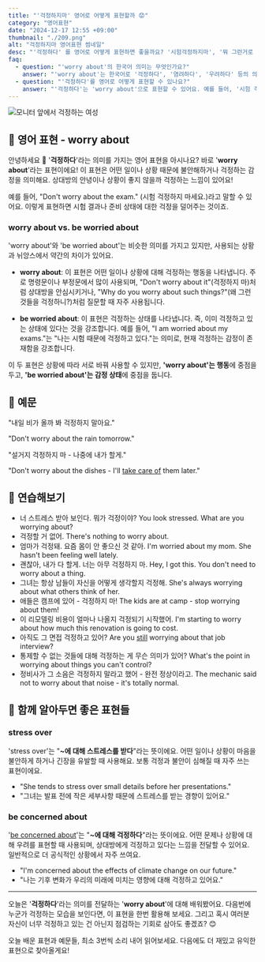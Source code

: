 ```yaml
---
title: "'걱정하지마' 영어로 어떻게 표현할까 😟"
category: "영어표현"
date: "2024-12-17 12:55 +09:00"
thumbnail: "./209.png"
alt: "걱정하지마 영어표현 썸네일"
desc: "'걱정하다' 를 영어로 어떻게 표현하면 좋을까요? '시험걱정하지마', '뭐 그런거로 걱정해?' 등을 영어로 표현하는 법을 배워봅시다. 다양한 예문을 통해서 연습하고 본인의 표현으로 만들어 보세요."
faq:
  - question: "'worry about'의 한국어 의미는 무엇인가요?"
    answer: "'worry about'는 한국어로 '걱정하다', '염려하다', '우려하다' 등의 의미로 해석될 수 있어요."
  - question: "'걱정하다'를 영어로 어떻게 표현할 수 있나요?"
    answer: "'걱정하다'는 'worry about'으로 표현할 수 있어요. 예를 들어, '시험 걱정하지 마'는 'Don't worry about the exam'으로, '그 일은 내가 걱정할게'는 'I'll worry about that'으로 말할 수 있어요."
---
```


![모니터 앞에서 걱정하는 여성](./209-1.jpg)

## 🌟 영어 표현 - worry about

안녕하세요 👋 '**걱정하다**'라는 의미를 가지는 영어 표현을 아시나요? 바로 '**worry about**'라는 표현이에요! 이 표현은 어떤 일이나 상황 때문에 불안해하거나 걱정하는 감정을 의미해요. 상대방의 안녕이나 상황이 좋지 않을까 걱정하는 느낌이 있어요!

예를 들어, "Don't worry about the exam." (시험 걱정하지 마세요.)라고 말할 수 있어요. 이렇게 표현하면 시험 결과나 준비 상태에 대한 걱정을 덜어주는 것이죠.

### worry about vs. be worried about

'worry about'와 'be worried about'는 비슷한 의미를 가지고 있지만, 사용되는 상황과 뉘앙스에서 약간의 차이가 있어요.

- **worry about**: 이 표현은 어떤 일이나 상황에 대해 걱정하는 행동을 나타냅니다. 주로 명령문이나 부정문에서 많이 사용되며, "Don't worry about it"(걱정하지 마)처럼 상대방을 안심시키거나, "Why do you worry about such things?"(왜 그런 것들을 걱정하니?)처럼 질문할 때 자주 사용됩니다.

- **be worried about**: 이 표현은 걱정하는 상태를 나타냅니다. 즉, 이미 걱정하고 있는 상태에 있다는 것을 강조합니다. 예를 들어, "I am worried about my exams."는 "나는 시험 때문에 걱정하고 있다."는 의미로, 현재 걱정하는 감정이 존재함을 강조합니다.

이 두 표현은 상황에 따라 서로 바꿔 사용할 수 있지만, **'worry about'는 행동**에 중점을 두고, **'be worried about'는 감정 상태**에 중점을 둡니다.

## 📖 예문

"내일 비가 올까 봐 걱정하지 말아요."

"Don't worry about the rain tomorrow."

"설거지 걱정하지 마 - 나중에 내가 할게."

"Don't worry about the dishes - I'll [take care of](/blog/in-english/330.take-care-of/) them later."

## 💬 연습해보기

<ul data-interactive-list>
  <li data-interactive-item>
    <span data-toggler>너 스트레스 받아 보인다. 뭐가 걱정이야?</span>
    <span data-answer>You look stressed. What are you worrying about?</span>
  </li>
  <li data-interactive-item>
    <span data-toggler>걱정할 거 없어.</span>
    <span data-answer>There's nothing to worry about.</span>
  </li>
  <li data-interactive-item>
    <span data-toggler>엄마가 걱정돼. 요즘 몸이 안 좋으신 것 같아.</span>
    <span data-answer>I'm worried about my mom. She hasn't been feeling well lately.</span>
  </li>
  <li data-interactive-item>
    <span data-toggler>괜찮아, 내가 다 할게. 너는 아무 걱정하지 마.</span>
    <span data-answer>Hey, I got this. You don't need to worry about a thing.</span>
  </li>
  <li data-interactive-item>
    <span data-toggler>그녀는 항상 남들이 자신을 어떻게 생각할지 걱정해.</span>
    <span data-answer>She's always worrying about what others think of her.</span>
  </li>
  <li data-interactive-item>
    <span data-toggler>애들은 캠프에 있어 - 걱정하지 마!</span>
    <span data-answer>The kids are at camp - stop worrying about them!</span>
  </li>
  <li data-interactive-item>
    <span data-toggler>이 리모델링 비용이 얼마나 나올지 걱정되기 시작했어.</span>
    <span data-answer>I'm starting to worry about how much this renovation is going to cost.</span>
  </li>
  <li data-interactive-item>
    <span data-toggler>아직도 그 면접 걱정하고 있어?</span>
    <span data-answer>Are you <a href="/blog/in-english/254.still/">still</a> worrying about that job interview?</span>
  </li>
  <li data-interactive-item>
    <span data-toggler>통제할 수 없는 것들에 대해 걱정하는 게 무슨 의미가 있어?</span>
    <span data-answer>What's the point in worrying about things you can't control?</span>
  </li>
  <li data-interactive-item>
    <span data-toggler>정비사가 그 소음은 걱정하지 말라고 했어 - 완전 정상이라고.</span>
    <span data-answer>The mechanic said not to worry about that noise - it's totally normal.</span>
  </li>
</ul>

## 🤝 함께 알아두면 좋은 표현들

### stress over

'stress over'는 "**~에 대해 스트레스를 받다**"라는 뜻이에요. 어떤 일이나 상황이 마음을 불안하게 하거나 긴장을 유발할 때 사용해요. 보통 걱정과 불안이 심해질 때 자주 쓰는 표현이에요.

- "She tends to stress over small details before her presentations."
- "그녀는 발표 전에 작은 세부사항 때문에 스트레스를 받는 경향이 있어요."

### be concerned about

'[be concerned about](/blog/고민이-많아-영어표현/)'는 "**~에 대해 걱정하다**"라는 뜻이에요. 어떤 문제나 상황에 대해 우려를 표현할 때 사용되며, 상대방에게 걱정하고 있다는 느낌을 전달할 수 있어요. 일반적으로 더 공식적인 상황에서 자주 쓰여요.

- "I'm concerned about the effects of climate change on our future."
- "나는 기후 변화가 우리의 미래에 미치는 영향에 대해 걱정하고 있어요."

---

오늘은 '**걱정하다**'라는 의미를 전달하는 '**worry about**'에 대해 배워봤어요. 다음번에 누군가 걱정하는 모습을 보인다면, 이 표현을 한번 활용해 보세요. 그리고 혹시 여러분 자신이 너무 걱정하고 있는 건 아닌지 점검하는 기회로 삼아도 좋겠죠? 😊

오늘 배운 표현과 예문들, 최소 3번씩 소리 내어 읽어보세요. 다음에도 더 재밌고 유익한 표현으로 찾아올게요!
